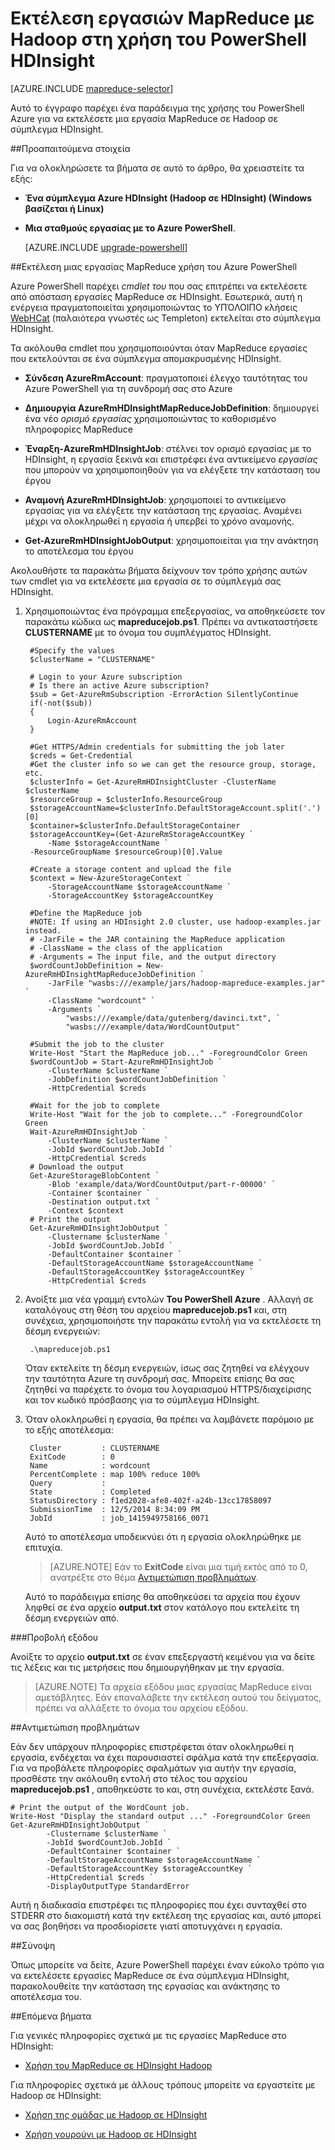<properties
   pageTitle="Χρήση MapReduce και PowerShell με το Hadoop | Microsoft Azure"
   description="Μάθετε τον τρόπο χρήσης του PowerShell για την εκτέλεση εργασιών MapReduce με Hadoop σε HDInsight."
   services="hdinsight"
   documentationCenter=""
   authors="Blackmist"
   manager="jhubbard"
   editor="cgronlun"
    tags="azure-portal"/>

<tags
   ms.service="hdinsight"
   ms.devlang="na"
   ms.topic="article"
   ms.tgt_pltfrm="na"
   ms.workload="big-data"
   ms.date="08/29/2016"
   ms.author="larryfr"/>

# <a name="run-mapreduce-jobs-with-hadoop-on-hdinsight-using-powershell"></a>Εκτέλεση εργασιών MapReduce με Hadoop στη χρήση του PowerShell HDInsight

[AZURE.INCLUDE [mapreduce-selector](../../includes/hdinsight-selector-use-mapreduce.md)]

Αυτό το έγγραφο παρέχει ένα παράδειγμα της χρήσης του PowerShell Azure για να εκτελέσετε μια εργασία MapReduce σε Hadoop σε σύμπλεγμα HDInsight.

##<a id="prereq"></a>Προαπαιτούμενα στοιχεία

Για να ολοκληρώσετε τα βήματα σε αυτό το άρθρο, θα χρειαστείτε τα εξής:

- **Ένα σύμπλεγμα Azure HDInsight (Hadoop σε HDInsight) (Windows βασίζεται ή Linux)**

- **Μια σταθμούς εργασίας με το Azure PowerShell**.

    [AZURE.INCLUDE [upgrade-powershell](../../includes/hdinsight-use-latest-powershell.md)]

##<a id="powershell"></a>Εκτέλεση μιας εργασίας MapReduce χρήση του Azure PowerShell

Azure PowerShell παρέχει *cmdlet του* που σας επιτρέπει να εκτελέσετε από απόσταση εργασίες MapReduce σε HDInsight. Εσωτερικά, αυτή η ενέργεια πραγματοποιείται χρησιμοποιώντας το ΥΠΌΛΟΙΠΟ κλήσεις [WebHCat](https://cwiki.apache.org/confluence/display/Hive/WebHCat) (παλαιότερα γνωστές ως Templeton) εκτελείται στο σύμπλεγμα HDInsight.

Τα ακόλουθα cmdlet που χρησιμοποιούνται όταν MapReduce εργασίες που εκτελούνται σε ένα σύμπλεγμα απομακρυσμένης HDInsight.

* **Σύνδεση AzureRmAccount**: πραγματοποιεί έλεγχο ταυτότητας του Azure PowerShell για τη συνδρομή σας στο Azure

* **Δημιουργία AzureRmHDInsightMapReduceJobDefinition**: δημιουργεί ένα νέο *ορισμό εργασίας* χρησιμοποιώντας το καθορισμένο πληροφορίες MapReduce

* **Έναρξη-AzureRmHDInsightJob**: στέλνει τον ορισμό εργασίας με το HDInsight, η εργασία ξεκινά και επιστρέφει ένα αντικείμενο *εργασίας* που μπορούν να χρησιμοποιηθούν για να ελέγξετε την κατάσταση του έργου

* **Αναμονή AzureRmHDInsightJob**: χρησιμοποιεί το αντικείμενο εργασίας για να ελέγξετε την κατάσταση της εργασίας. Αναμένει μέχρι να ολοκληρωθεί η εργασία ή υπερβεί το χρόνο αναμονής.

* **Get-AzureRmHDInsightJobOutput**: χρησιμοποιείται για την ανάκτηση το αποτέλεσμα του έργου

Ακολουθήστε τα παρακάτω βήματα δείχνουν τον τρόπο χρήσης αυτών των cmdlet για να εκτελέσετε μια εργασία σε το σύμπλεγμά σας HDInsight.

1. Χρησιμοποιώντας ένα πρόγραμμα επεξεργασίας, να αποθηκεύσετε τον παρακάτω κώδικα ως **mapreducejob.ps1**. Πρέπει να αντικαταστήσετε **CLUSTERNAME** με το όνομα του συμπλέγματος HDInsight.

        #Specify the values
        $clusterName = "CLUSTERNAME"
                
        # Login to your Azure subscription
        # Is there an active Azure subscription?
        $sub = Get-AzureRmSubscription -ErrorAction SilentlyContinue
        if(-not($sub))
        {
            Login-AzureRmAccount
        }

        #Get HTTPS/Admin credentials for submitting the job later
        $creds = Get-Credential
        #Get the cluster info so we can get the resource group, storage, etc.
        $clusterInfo = Get-AzureRmHDInsightCluster -ClusterName $clusterName
        $resourceGroup = $clusterInfo.ResourceGroup
        $storageAccountName=$clusterInfo.DefaultStorageAccount.split('.')[0]
        $container=$clusterInfo.DefaultStorageContainer
        $storageAccountKey=(Get-AzureRmStorageAccountKey `
            -Name $storageAccountName `
        -ResourceGroupName $resourceGroup)[0].Value

        #Create a storage content and upload the file
        $context = New-AzureStorageContext `
            -StorageAccountName $storageAccountName `
            -StorageAccountKey $storageAccountKey
            
        #Define the MapReduce job
        #NOTE: If using an HDInsight 2.0 cluster, use hadoop-examples.jar instead.
        # -JarFile = the JAR containing the MapReduce application
        # -ClassName = the class of the application
        # -Arguments = The input file, and the output directory
        $wordCountJobDefinition = New-AzureRmHDInsightMapReduceJobDefinition `
            -JarFile "wasbs:///example/jars/hadoop-mapreduce-examples.jar" `
            -ClassName "wordcount" `
            -Arguments `
                "wasbs:///example/data/gutenberg/davinci.txt", `
                "wasbs:///example/data/WordCountOutput"

        #Submit the job to the cluster
        Write-Host "Start the MapReduce job..." -ForegroundColor Green
        $wordCountJob = Start-AzureRmHDInsightJob `
            -ClusterName $clusterName `
            -JobDefinition $wordCountJobDefinition `
            -HttpCredential $creds

        #Wait for the job to complete
        Write-Host "Wait for the job to complete..." -ForegroundColor Green
        Wait-AzureRmHDInsightJob `
            -ClusterName $clusterName `
            -JobId $wordCountJob.JobId `
            -HttpCredential $creds
        # Download the output
        Get-AzureStorageBlobContent `
            -Blob 'example/data/WordCountOutput/part-r-00000' `
            -Container $container `
            -Destination output.txt `
            -Context $context
        # Print the output
        Get-AzureRmHDInsightJobOutput `
            -Clustername $clusterName `
            -JobId $wordCountJob.JobId `
            -DefaultContainer $container `
            -DefaultStorageAccountName $storageAccountName `
            -DefaultStorageAccountKey $storageAccountKey `
            -HttpCredential $creds
            
2. Ανοίξτε μια νέα γραμμή εντολών **Του PowerShell Azure** . Αλλαγή σε καταλόγους στη θέση του αρχείου **mapreducejob.ps1** και, στη συνέχεια, χρησιμοποιήστε την παρακάτω εντολή για να εκτελέσετε τη δέσμη ενεργειών:

        .\mapreducejob.ps1
    
    Όταν εκτελείτε τη δέσμη ενεργειών, ίσως σας ζητηθεί να ελέγχουν την ταυτότητα Azure τη συνδρομή σας. Μπορείτε επίσης θα σας ζητηθεί να παρέχετε το όνομα του λογαριασμού HTTPS/διαχείρισης και τον κωδικό πρόσβασης για το σύμπλεγμα HDInsight.

3. Όταν ολοκληρωθεί η εργασία, θα πρέπει να λαμβάνετε παρόμοιο με το εξής αποτέλεσμα:

        Cluster         : CLUSTERNAME
        ExitCode        : 0
        Name            : wordcount
        PercentComplete : map 100% reduce 100%
        Query           :
        State           : Completed
        StatusDirectory : f1ed2028-afe8-402f-a24b-13cc17858097
        SubmissionTime  : 12/5/2014 8:34:09 PM
        JobId           : job_1415949758166_0071

    Αυτό το αποτέλεσμα υποδεικνύει ότι η εργασία ολοκληρώθηκε με επιτυχία.

    > [AZURE.NOTE] Εάν το **ExitCode** είναι μια τιμή εκτός από το 0, ανατρέξτε στο θέμα [Αντιμετώπιση προβλημάτων](#troubleshooting).

    Αυτό το παράδειγμα επίσης θα αποθηκεύσει τα αρχεία που έχουν ληφθεί σε ένα αρχείο **output.txt** στον κατάλογο που εκτελείτε τη δέσμη ενεργειών από.

###<a name="view-output"></a>Προβολή εξόδου

Ανοίξτε το αρχείο **output.txt** σε έναν επεξεργαστή κειμένου για να δείτε τις λέξεις και τις μετρήσεις που δημιουργήθηκαν με την εργασία.

> [AZURE.NOTE] Τα αρχεία εξόδου μιας εργασίας MapReduce είναι αμετάβλητες. Εάν επαναλάβετε την εκτέλεση αυτού του δείγματος, πρέπει να αλλάξετε το όνομα του αρχείου εξόδου.

##<a id="troubleshooting"></a>Αντιμετώπιση προβλημάτων

Εάν δεν υπάρχουν πληροφορίες επιστρέφεται όταν ολοκληρωθεί η εργασία, ενδέχεται να έχει παρουσιαστεί σφάλμα κατά την επεξεργασία. Για να προβάλετε πληροφορίες σφαλμάτων για αυτήν την εργασία, προσθέστε την ακόλουθη εντολή στο τέλος του αρχείου **mapreducejob.ps1** , αποθηκεύστε το και, στη συνέχεια, εκτελέστε ξανά.

    # Print the output of the WordCount job.
    Write-Host "Display the standard output ..." -ForegroundColor Green
    Get-AzureRmHDInsightJobOutput `
            -Clustername $clusterName `
            -JobId $wordCountJob.JobId `
            -DefaultContainer $container `
            -DefaultStorageAccountName $storageAccountName `
            -DefaultStorageAccountKey $storageAccountKey `
            -HttpCredential $creds `
            -DisplayOutputType StandardError

Αυτή η διαδικασία επιστρέφει τις πληροφορίες που έχει συνταχθεί στο STDERR στο διακομιστή κατά την εκτέλεση της εργασίας και, αυτό μπορεί να σας βοηθήσει να προσδιορίσετε γιατί αποτυγχάνει η εργασία.

##<a id="summary"></a>Σύνοψη

Όπως μπορείτε να δείτε, Azure PowerShell παρέχει έναν εύκολο τρόπο για να εκτελέσετε εργασίες MapReduce σε ένα σύμπλεγμα HDInsight, παρακολουθείτε την κατάσταση της εργασίας και ανάκτησης το αποτέλεσμα του.

##<a id="nextsteps"></a>Επόμενα βήματα

Για γενικές πληροφορίες σχετικά με τις εργασίες MapReduce στο HDInsight:

* [Χρήση του MapReduce σε HDInsight Hadoop](hdinsight-use-mapreduce.md)

Για πληροφορίες σχετικά με άλλους τρόπους μπορείτε να εργαστείτε με Hadoop σε HDInsight:

* [Χρήση της ομάδας με Hadoop σε HDInsight](hdinsight-use-hive.md)

* [Χρήση γουρούνι με Hadoop σε HDInsight](hdinsight-use-pig.md)
